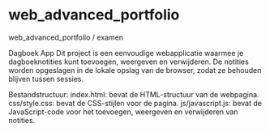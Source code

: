 # web_advanced_portfolio
web_advanced_portfolio / examen


Dagboek App
Dit project is een eenvoudige webapplicatie waarmee je dagboeknotities kunt toevoegen, weergeven en verwijderen. De notities worden opgeslagen in de lokale opslag van de browser, zodat ze behouden blijven tussen sessies.

Bestandstructuur:
index.html: bevat de HTML-structuur van de webpagina.
css/style.css: bevat de CSS-stijlen voor de pagina.
js/javascript.js: bevat de JavaScript-code voor het toevoegen, weergeven en verwijderen van notities.

